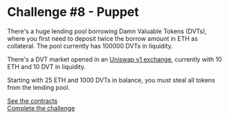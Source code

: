 # Challenge #8 - Puppet
There's a huge lending pool borrowing Damn Valuable Tokens (DVTs), where you first need to deposit twice the borrow amount in ETH as collateral. The pool currently has 100000 DVTs in liquidity.

There's a DVT market opened in an [Uniswap v1 exchange](https://docs.uniswap.org/contracts/v1/overview), currently with 10 ETH and 10 DVT in liquidity.

Starting with 25 ETH and 1000 DVTs in balance, you must steal all tokens from the lending pool.

[See the contracts](https://github.com/nicolasgarcia214/damn-vulnerable-defi-foundry/tree/master/src/Contracts/puppet)
<br/>
[Complete the challenge](https://github.com/nicolasgarcia214/damn-vulnerable-defi-foundry/blob/master/test/Levels/puppet/Puppet.t.sol)
